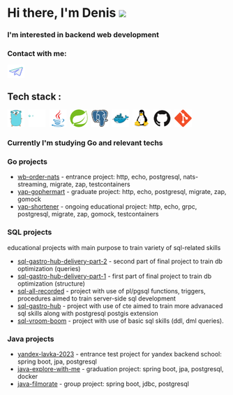 <h1 >Hi there, I'm Denis <img src="https://github.com/blackcater/blackcater/raw/main/images/Hi.gif" height="32"/></h1>
<h3 >I'm interested in backend web development</h3>

<h3 > Contact with me: </h3>

<div >
<p align="left">
<a href="https://t.me/kmsdenis" target="blank"><img align="center" src="https://github.com/msmkdenis/msmkdenis/blob/main/telegram-paper-airplane-apps-svgrepo-com.svg" alt="" height="30" width="40" /></a>
</p>

<div >

<h2 > Tech stack : </h2>

<div >

<img src="https://github.com/devicons/devicon/blob/master/icons/go/go-original.svg" title="Go" alt="Go" width="40"/>&nbsp;
<img src="https://github.com/devicons/devicon/blob/master/icons/grpc/grpc-original.svg" title="gRPC" alt="gRPC" width="40"/>&nbsp;
<img src="https://github.com/devicons/devicon/blob/master/icons/java/java-original.svg" title="Java" alt="Java" width="40" />&nbsp;
<img src="https://github.com/devicons/devicon/blob/master/icons/spring/spring-original.svg"  title="Spring Boot" alt="Spring Boot" width="40" height="40"/>&nbsp;
<img src="https://github.com/devicons/devicon/blob/master/icons/postgresql/postgresql-original.svg" title="PostgreSQL" alt="PostgreSQL" width="40" height="40"/>&nbsp;
<img src="https://github.com/devicons/devicon/blob/master/icons/docker/docker-original.svg"  title="Docker" alt="Docker" width="40" height="40"/>&nbsp;
<img src="https://github.com/devicons/devicon/blob/master/icons/linux/linux-original.svg" title="Linux" alt="Linux" width="40"/>&nbsp;
<img src="https://github.com/devicons/devicon/blob/master/icons/github/github-original.svg"  title="GitHUB" alt="GitHUB" width="40" height="40"/>&nbsp;
<img src="https://github.com/devicons/devicon/blob/master/icons/git/git-original.svg"  title="Git" alt="Git" width="40" height="40"/>&nbsp;

</div>

### Currently I'm studying Go and relevant techs

### Go projects
- [wb-order-nats](https://github.com/msmkdenis/wb-order-nats) - entrance project: http, echo, postgresql, nats-streaming, migrate, zap, testcontainers 
- [yap-gophermart](https://github.com/msmkdenis/yap-gophermart?tab=readme-ov-file) - graduate project: http, echo, postgresql, migrate, zap, gomock  
- [yap-shortener](https://github.com/msmkdenis/yap-shortener) - ongoing educational project: http, echo, grpc, postgresql, migrate, zap, gomock, testcontainers  

### SQL projects
educational projects with main purpose to train variety of sql-related skills
- [sql-gastro-hub-delivery-part-2](https://github.com/msmkdenis/SQL-Gastro-Hub-Delivery_Part_2) - second part of final project to train db optimization (queries)
- [sql-gastro-hub-delivery-part-1](https://github.com/msmkdenis/SQL-Gastro-Hub-Delivery_Part_1) - first part of final project to train db optimization (structure)
- [sql-all-recorded](https://github.com/msmkdenis/SQL-All-Recorded) - project with use of pl/pgsql functions, triggers, procedures aimed to train server-side sql development
- [sql-gastro-hub](https://github.com/msmkdenis/SQL-Gastro-Hub) - project with use of cte aimed to train more advanaced sql skills along with postgresql postgis extension
- [sql-vroom-boom](https://github.com/msmkdenis/SQL-Vroom-Boom) - project with use of basic sql skills (ddl, dml queries).   

### Java projects
- [yandex-lavka-2023](https://github.com/msmkdenis/yandex-lavka-2023) - entrance test project for yandex backend school: spring boot, jpa, postgresql
- [java-explore-with-me](https://github.com/msmkdenis/java-explore-with-me) - graduation project: spring boot, jpa, postgresql, docker
- [java-filmorate](https://github.com/msmkdenis/java-filmorate) - group project: spring boot, jdbc, postgresql
